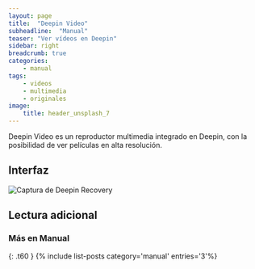 ```yaml
---
layout: page
title:  "Deepin Video"
subheadline:  "Manual"
teaser: "Ver vídeos en Deepin"
sidebar: right
breadcrumb: true
categories:
    - manual
tags:
    - videos
    - multimedia
    - originales
image:
    title: header_unsplash_7
---
```


Deepin Video es un reproductor multimedia integrado en Deepin, con la posibilidad de ver películas en alta resolución.

## Interfaz
<div class="row">
    <div class="medium-12 columns t30">
    <img src="{{ site.urlimg }}deepinvideo.png" alt="Captura de Deepin Recovery">
    </div><!-- /.medium-4.columns -->
</div>

## Lectura adicional

### Más en Manual
{: .t60 }
{% include list-posts category='manual' entries='3'%}
